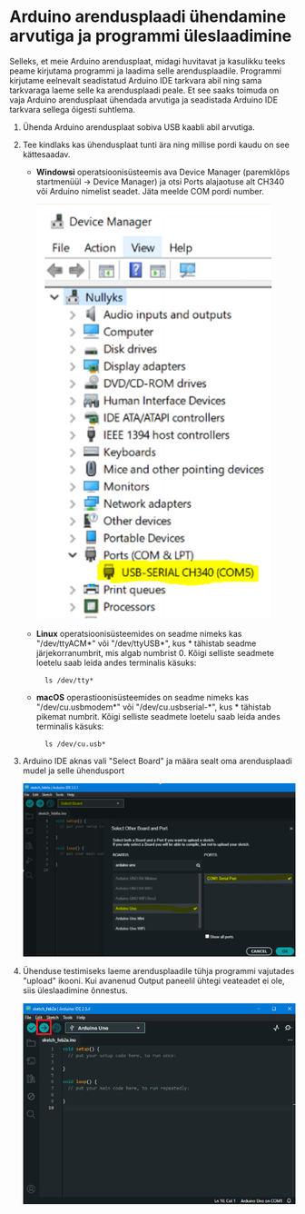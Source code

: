 # Arduino arendusplaadi ühendamine arvutiga ja programmi üleslaadimine
Selleks, et meie Arduino arendusplaat, midagi huvitavat ja kasulikku teeks peame  kirjutama programmi ja laadima selle arendusplaadile. Programmi kirjutame eelnevalt seadistatud Arduino IDE tarkvara abil ning sama tarkvaraga laeme selle ka arendusplaadi peale. Et see saaks toimuda on vaja Arduino arendusplaat ühendada arvutiga ja seadistada Arduino IDE tarkvara sellega õigesti suhtlema.

1. Ühenda Arduino arendusplaat sobiva USB kaabli abil arvutiga.

2. Tee kindlaks kas ühendusplaat tunti ära ning millise pordi kaudu on see kättesaadav. 
    * **Windowsi** operatsioonisüsteemis ava Device Manager (paremklõps startmenüül -> Device Manager) ja otsi Ports alajaotuse alt CH340 või Arduino nimelist seadet. Jäta meelde COM pordi number.

        ![Device Manager pilt](./meedia/device_manager.png)

    * **Linux** operatsioonisüsteemides on seadme nimeks kas "/dev/ttyACM*" või "/dev/ttyUSB*", kus * tähistab seadme järjekorranumbrit, mis algab numbrist 0. Kõigi selliste seadmete loetelu saab leida andes terminalis käsuks: 
    
            ls /dev/tty*

    * **macOS** operastioonisüsteemides on seadme nimeks kas "/dev/cu.usbmodem*" või "/dev/cu.usbserial-*", kus * tähistab pikemat numbrit. Kõigi selliste seadmete loetelu saab leida andes terminalis käsuks: 
        
            ls /dev/cu.usb*

3. Arduino IDE aknas vali "Select Board" ja määra sealt oma arendusplaadi mudel ja selle ühendusport

    ![Arduino IDE - Select Board and Port](./meedia/IDE_connect.png)

4. Ühenduse testimiseks laeme arendusplaadile tühja programmi vajutades "upload" ikooni. Kui avanenud Output paneelil ühtegi veateadet ei ole, siis üleslaadimine õnnestus.

    ![Arduino IDE - Upload](./meedia/IDE_upload.png)